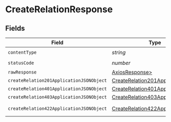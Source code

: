 # CreateRelationResponse


## Fields

| Field                                                                                           | Type                                                                                            | Required                                                                                        | Description                                                                                     |
| ----------------------------------------------------------------------------------------------- | ----------------------------------------------------------------------------------------------- | ----------------------------------------------------------------------------------------------- | ----------------------------------------------------------------------------------------------- |
| `contentType`                                                                                   | *string*                                                                                        | :heavy_check_mark:                                                                              | N/A                                                                                             |
| `statusCode`                                                                                    | *number*                                                                                        | :heavy_check_mark:                                                                              | N/A                                                                                             |
| `rawResponse`                                                                                   | [AxiosResponse>](https://axios-http.com/docs/res_schema)                                        | :heavy_minus_sign:                                                                              | N/A                                                                                             |
| `createRelation201ApplicationJSONObject`                                                        | [CreateRelation201ApplicationJSON](../../models/operations/createrelation201applicationjson.md) | :heavy_minus_sign:                                                                              | Created                                                                                         |
| `createRelation401ApplicationJSONObject`                                                        | [CreateRelation401ApplicationJSON](../../models/operations/createrelation401applicationjson.md) | :heavy_minus_sign:                                                                              | Unauthenticated                                                                                 |
| `createRelation403ApplicationJSONObject`                                                        | [CreateRelation403ApplicationJSON](../../models/operations/createrelation403applicationjson.md) | :heavy_minus_sign:                                                                              | Forbidden                                                                                       |
| `createRelation422ApplicationJSONObject`                                                        | [CreateRelation422ApplicationJSON](../../models/operations/createrelation422applicationjson.md) | :heavy_minus_sign:                                                                              | Invalid data posted                                                                             |